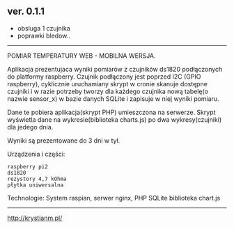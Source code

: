 ver. 0.1.1
--------------------------------------------------------------------------------
* obsluga 1 czujnika
* poprawki bledow..
--------------------------------------------------------------------------------
POMIAR TEMPERATURY WEB - MOBILNA WERSJA.

Aplikacja prezentujaca wyniki pomiarów z czujników ds1820 podłączonych do
platformy raspberry. Czujnik podłączony jest poprzed I2C (GPIO raspberry), 
cyklicznie uruchamiany skrypt w cronie skanuje dostępne czujniki i w razie potrzeby 
tworzy dla każdego czujnika nową tabelę(o nazwie sensor_x) w bazie danych SQLite
i zapisuje w niej wyniki pomiaru.

Dane te pobiera aplikacja(skrypt PHP) umieszczona na serwerze. Skrypt wyświetla 
dane na wykresie(biblioteka charts.js) po dwa wykresy(czujniki) dla jedego dnia.

Wyniki są prezentowane do 3 dni w tył.

Urządzenia i części:

    raspberry pi2
    ds1820
    rezystory 4,7 kOhma
    płytka uniwersalna 

Technologie:
    System raspian, serwer nginx,
    PHP
    SQLite
    biblioteka chart.js


--------------------------------------------------------------------------------
http://krystianm.pl/